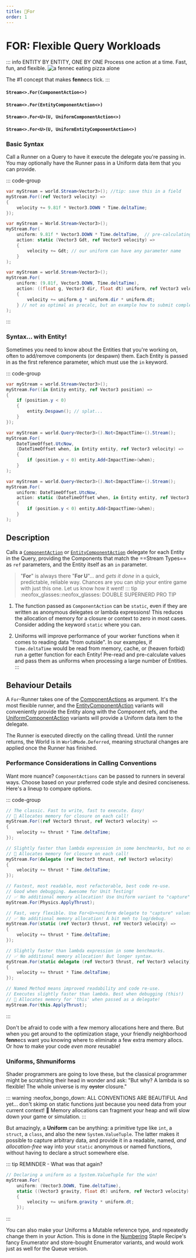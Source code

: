 ```yaml
---
title: 🥇For
order: 1
---
```


# FOR: Flexible Query Workloads
::: info ENTITY BY ENTITY, ONE BY ONE
Process one action at a time. Fast, fun, and flexible.
![a fennec eating pizza alone](https://fennecs.tech/img/fennec-for.png)

The #1 concept that makes **fenn**ecs tick.
:::

#### `Stream<>.For(ComponentAction<>)`
#### `Stream<>.For(EntityComponentAction<>)`
#### `Stream<>.For<U>(U, UniformComponentAction<>)`
#### `Stream<>.For<U>(U, UniformEntityComponentAction<>)`

### Basic Syntax

Call a Runner on a Query to have it execute the delegate you're passing in. You may optionally have the Runner pass in a Uniform data item that you can provide.

::: code-group
```cs [For(...) plain]
var myStream = world.Stream<Vector3>(); //tip: save this in a field
myStream.For((ref Vector3 velocity) => 
{
    velocity += 9.81f * Vector3.DOWN * Time.deltaTime;
});
```

```cs [For&lt;U&gt;(...) with uniform value]
var myStream = World.Stream<Vector3>();
myStream.For(
    uniform: 9.81f * Vector3.DOWN * Time.deltaTime,  // pre-calculating gravity
    action: static (Vector3 Gdt, ref Vector3 velocity) => 
    {
        velocity += Gdt; // our uniform can have any parameter name
    }
); 
```
```cs [For&lt;U&gt;(...) with uniform tuple]
var myStream = world.Stream<Vector3>();
myStream.For(
    uniform: (9.81f, Vector3.DOWN, Time.deltaTime),
    action: ((float g, Vector3 dir, float dt) uniform, ref Vector3 velocity) => 
    {
        velocity += uniform.g * uniform.dir * uniform.dt;
    } // not as optimal as precalc, but an example how to submit complex tuples
); 
```
:::

### Syntax... with Entity!

Sometimes you need to know about the Entities that you're working on, often to add/remove components (or despawn) them. Each Entity is passed in as the first reference parameter, which must use the `in` keyword.

::: code-group
```cs [For(...) plain]
var myStream = world.Stream<Vector3>();
myStream.For((in Entity entity, ref Vector3 position) => 
{
    if (position.y < 0) 
    {
        entity.Despawn(); // splat...
    }
});
```

```cs [For(...) with uniform value]
var myStream = world.Query<Vector3>().Not<ImpactTime>().Stream();
myStream.For(
    DateTimeOffset.UtcNow,
    (DateTimeOffset when, in Entity entity, ref Vector3 velocity) => 
    {
        if (position.y < 0) entity.Add<ImpactTime>(when);
    }
); 
```

```cs [For(...) verbose, with uniform value]
var myStream = world.Query<Vector3>().Not<ImpactTime>().Stream();
myStream.For(
    uniform: DateTimeOffset.UtcNow,
    action: static (DateTimeOffset when, in Entity entity, ref Vector3 velocity) => 
    {
        if (position.y < 0) entity.Add<ImpactTime>(when);
    }
); 
```

## Description
Calls a [`ComponentAction`](Delegates.md#ComponentAction-and-UniformComponentAction) or  [`EntityComponentAction`](Delegates.md#entitycomponentaction-and-entityuniformcomponentaction) delegate for each Entity in the Query, providing the Components that match the ==Stream Types== as `ref` parameters, and the Entity itself as an `in` parameter.

> "**For**" is always there "**For U**"... and _gets it done_ in a quick, predictable, reliable way.  Chances are you can ship your entire game with just this one. Let us know how it went!
::: tip :neofox_glasses::neofox_glasses: DOUBLE SUPERNERD PRO TIP
1. The function passed as `ComponentAction` can be `static`, even if they are written as anonymous delegates or lambda expressions! This reduces the allocation of memory for a closure or context to zero in most cases. Consider adding the keyword `static` where you can.

2. Uniforms will improve performance of your worker functions when it comes to reading data "from outside". In our examples, if `Time.deltaTime` would be read from memory, cache, or (heaven forbid) run a getter function for each Entity! Pre-read and pre-calculate values and pass them as uniforms when processing a large number of Entities.
:::


## Behaviour Details
A `For`-Runner takes one of the [ComponentActions](Delegates.md) as argument. It's the most flexible runner, and the [EntityComponentAction](Delegates.md) variants will conveniently provide the Entity along with the Component refs, and the [UniformComponentAction](Delegates.md) variants will provide a Uniform data item to the delegate.

The Runner is executed directly on the calling thread. Until the runner returns, the World is in `WorldMode.Deferred`, meaning structural changes are applied once the Runner has finished.


### Performance Considerations in Calling Conventions

Want more nuance? `ComponentActions` can be passed to runners in several ways. Choose based on your preferred code style and desired conciseness. Here's a lineup to compare options.

::: code-group
```cs [🆗 lambda/delegate]
// The classic. Fast to write, fast to execute. Easy!
// 💩 Allocates memory for closure on each call!
myStream.For((ref Vector3 thrust, ref Vector3 velocity) => 
{
    velocity += thrust * Time.deltaTime;
});

// Slightly faster than lambda expression in some benchmarks, but no other upside.
// 💩 Allocates memory for closure on each call!
myStream.For(delegate (ref Vector3 thrust, ref Vector3 velocity) 
{
    velocity += thrust * Time.deltaTime;
});
```

```cs [🥇 static method]
// Fastest, most readable, most refactorable, best code re-use.
// Good when debugging. Awesome for Unit Testing!
// ✅ No additional memory allocation! Use Uniform variant to "capture" values.
myStream.For(Physics.ApplyThrust); 
```

```cs [🥈 static lambda/delegate]
// Fast, very flexible. Use For<U>+uniform delegate to "capture" values.
// ✅ No additional memory allocation! A bit meh to log/debug.
myStream.For(static (ref Vector3 thrust, ref Vector3 velocity) =>
{
    velocity += thrust * Time.deltaTime;
});

// Slightly faster than lambda expression in some benchmarks.
// ✅ No additional memory allocation! But longer syntax.
myStream.For(static delegate (ref Vector3 thrust, ref Vector3 velocity) 
{
    velocity += thrust * Time.deltaTime;
});
```

```cs [🥉 method]
// Named Method means improved readability and code re-use.
// Executes slightly faster than lambda. Best when debugging (this!)
// 💩 Allocates memory for 'this' when passed as a delegate!
myStream.For(this.ApplyThrust); 

```
:::

Don't be afraid to code with a few memory allocations here and there. But when you get around to the optimization stage, your friendly neighborhood **fenn**ecs want you knowing where to eliminate a few extra memory allocs. Or how to make your code *even more* reusable!



### Uniforms, Shmuniforms

Shader programmers are going to love these, but the classical programmer might be scratching their head in wonder and ask: "But why? A lambda is so flexible! The whole universe is my ~~oyster~~ closure."

::: warning :neofox_bongo_down: ALL CONVENTIONS ARE BEAUTIFUL
And yet... don't skimp on static functions just because you need data from your current context! 🦊 Memory allocations can fragment your heap and will slow down your game or simulation. 
:::

But amazingly, a **Uniform** can be anything: a primitive type like `int`, a `struct`, a `class`, and also the new `System.ValueTuple`. The latter makes it possible to capture arbitrary data, and provide it in a readable, named, *and allocation-free* way into your `static` anonymous or named functions, without having to declare a struct somewhere else.

::: tip REMINDER - What was that again?
```cs
// Declaring a uniform as a System.ValueTuple for the win!
myStream.For(
    uniform: (Vector3.DOWN, Time.deltaTime),
    static ((Vector3 gravity, float dt) uniform, ref Vector3 velocity) =>
    {
        velocity += uniform.gravity * uniform.dt;
    }); 
```
:::

You can also make your Uniforms a Mutable reference type, and repeatedly change them in your Action. This is done in the [Numbering](/cookbook/staples/Numbering.md) Staple Recipe's fancy Enumerator and store-bought Enumerator variants, and would work just as well for the Queue version.

